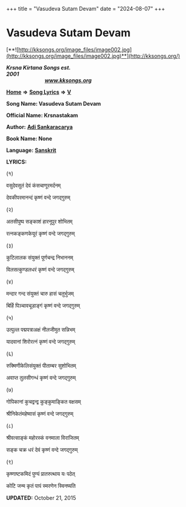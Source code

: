 +++
title = "Vasudeva Sutam Devam"
date = "2024-08-07"
+++

# Vasudeva Sutam Devam
[**![http://kksongs.org/image_files/image002.jpg](http://kksongs.org/image_files/image002.jpg)**](http://kksongs.org/)

**_Krsna Kirtana Songs est. 2001_**                                                                                                                                                 **_www.kksongs.org_**

[**Home**](http://kksongs.org/) **⇒** [**Song Lyrics**](http://kksongs.org/lyrics.html) **⇒** [**V**](http://kksongs.org/songs/song_v.html)

**Song Name: Vasudeva Sutam Devam**

**Official Name: Krsnastakam**

**Author:** [**Adi Sankaracarya**](http://kksongs.org/authors/list/adisankara.html)

**Book Name: None**

**Language:** [**Sanskrit**](http://kksongs.org/language/list/sanskrit.html)

**LYRICS:**

(१)

वसुदेवसुतं देवं कंसचाणूरमर्दनम्

देवकीपरमानन्दं कृष्णं वन्दे जगद्गुरुम्

(२)

अतसीपुष्प सङ्काशं हारनूपुर शोभितम्

रत्नकङ्कणकेयूरं कृष्णं वन्दे जगद्गुरुम्

(३)

कुटिलालक संयुक्तं पूर्णचन्द्र निभाननम्

विलसत्कुण्डलधरं कृष्णं वन्दे जगद्गुरुम्

(४)

मन्दार गन्द संयुक्तं चारु हासं चतुर्भुजम्

बिर्हि पिञ्चावचूडाङ्गं कृष्णं वन्दे जगद्गुरुम्

(५)

उत्पुल्ल पद्मपत्राअक्षं नीलजीमुत सन्निभम्

यादवानां शिरोरत्नं कृष्णं वन्दे जगद्गुरुम्

(६)

रुक्मिणीकेलिसंयुक्तं पीताम्बर सुशोभितम्

अवाप्त तुलसीगन्धं कृष्णं वन्दे जगद्गुरुम्

(७)

गोपिकानां कुचद्वन्द्व कुङ्कुमाङ्कित वक्षसम्

श्रीनिकेतंमहेष्वासं कृष्णं वन्दे जगद्गुरुम्

(८)

श्रीवत्साङ्कं महोरस्कं वनमाला विराजितम्

सङ्क चक्र धरं देवं कृष्णं वन्दे जगद्गुरुम्

(९)

कृष्णाष्टकमिदं पुण्यं प्रातरुत्थाय यः पठेत्

कोटि जन्म कृतं पापं स्मरणेन स्विनष्यति

**UPDATED:** October 21, 2015